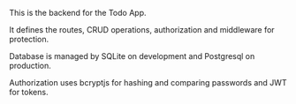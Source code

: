 This is the backend for the Todo App.


It defines the routes, CRUD operations, authorization and middleware for protection.

Database is managed by SQLite on development and Postgresql on production.

Authorization uses bcryptjs for hashing and comparing passwords and JWT for tokens.
